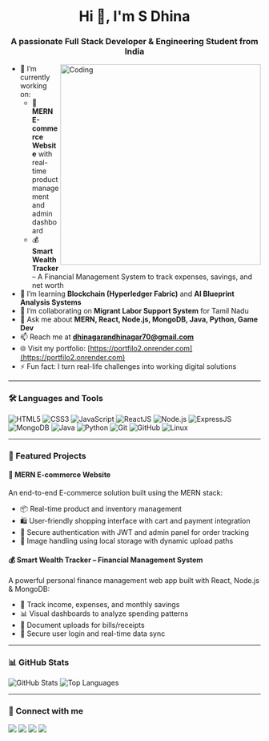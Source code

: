 <h1 align="center">Hi 👋, I'm S Dhina</h1>
<h3 align="center">A passionate Full Stack Developer & Engineering Student from India</h3>

<img align="right" alt="Coding" width="400" src="https://cdn.dribbble.com/users/1162077/screenshots/3848914/programmer.gif" />

- 🔭 I’m currently working on:
  - 🛒 **MERN E-commerce Website** with real-time product management and admin dashboard
  - 💰 **Smart Wealth Tracker** – A Financial Management System to track expenses, savings, and net worth
- 🌱 I’m learning **Blockchain (Hyperledger Fabric)** and **AI Blueprint Analysis Systems**
- 👯 I’m collaborating on **Migrant Labor Support System** for Tamil Nadu
- 💬 Ask me about **MERN, React, Node.js, MongoDB, Java, Python, Game Dev**
- 📫 Reach me at **dhinagarandhinagar70@gmail.com**
- 🌐 Visit my portfolio: [https://portfilo2.onrender.com](https://portfilo2.onrender.com)
- ⚡ Fun fact: I turn real-life challenges into working digital solutions

---

### 🛠️ Languages and Tools

<p align="left">
  <img src="https://img.icons8.com/color/48/000000/html-5.png" alt="HTML5"/>
  <img src="https://img.icons8.com/color/48/000000/css3.png" alt="CSS3"/>
  <img src="https://img.icons8.com/color/48/000000/javascript--v1.png" alt="JavaScript"/>
  <img src="https://img.icons8.com/color/48/000000/react-native.png" alt="ReactJS"/>
  <img src="https://img.icons8.com/fluency/48/000000/node-js.png" alt="Node.js"/>
  <img src="https://img.icons8.com/color/48/000000/express.png" alt="ExpressJS"/>
  <img src="https://img.icons8.com/external-tal-revivo-color-tal-revivo/48/null/external-mongodb-a-cross-platform-document-oriented-database-program-logo-color-tal-revivo.png" alt="MongoDB"/>
  <img src="https://img.icons8.com/color/48/000000/java-coffee-cup-logo.png" alt="Java"/>
  <img src="https://img.icons8.com/fluency/48/000000/python.png" alt="Python"/>
  <img src="https://img.icons8.com/color/48/000000/git.png" alt="Git"/>
  <img src="https://img.icons8.com/color/48/000000/github.png" alt="GitHub"/>
  <img src="https://img.icons8.com/color/48/000000/linux.png" alt="Linux"/>
</p>

---

### 💼 Featured Projects

#### 🛒 MERN E-commerce Website
An end-to-end E-commerce solution built using the MERN stack:
- 📦 Real-time product and inventory management
- 🛍️ User-friendly shopping interface with cart and payment integration
- 🔐 Secure authentication with JWT and admin panel for order tracking
- 📁 Image handling using local storage with dynamic upload paths

#### 💰 Smart Wealth Tracker – Financial Management System
A powerful personal finance management web app built with React, Node.js & MongoDB:
- 💸 Track income, expenses, and monthly savings
- 📊 Visual dashboards to analyze spending patterns
- 🧾 Document uploads for bills/receipts
- 🔐 Secure user login and real-time data sync

---

### 📊 GitHub Stats

<p align="left">
  <img src="https://github-readme-stats.vercel.app/api?username=dhina-007&show_icons=true&theme=radical" alt="GitHub Stats" />
  <img src="https://github-readme-stats.vercel.app/api/top-langs/?username=dhina-007&layout=compact&theme=radical" alt="Top Languages" />
</p>

---

### 🔗 Connect with me

<p>
  <a href="https://www.linkedin.com/in/dhinagar-s-68521b24a?utm_source=share&utm_campaign=share_via&utm_content=profile&utm_medium=android_app"><img src="https://img.icons8.com/color/48/000000/linkedin.png"/></a>
  <a href="mailto:dhinagarandhinagar70@gmail.com"><img src="https://img.icons8.com/color/48/000000/gmail.png"/></a>
  <a href="https://github.com/dhina-007"><img src="https://img.icons8.com/ios-filled/50/000000/github.png"/></a>
  <a href="https://portfilo2.onrender.com"><img src="https://img.icons8.com/external-flat-icons-inmotus-design/64/external-Portfolio-user-interface-flat-icons-inmotus-design.png"/></a>
</p>
